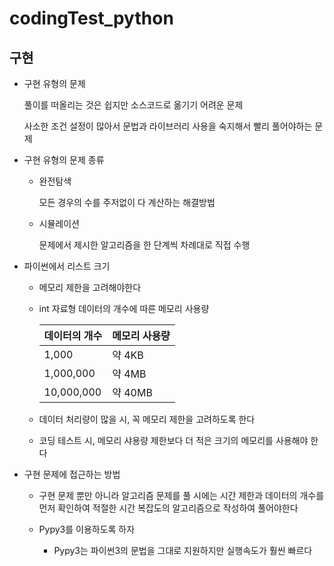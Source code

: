 # codingTest_python

## 구현

+ 구현 유형의 문제

  풀이를 떠올리는 것은 쉽지만 소스코드로 옮기기 어려운 문제
  
  사소한 조건 설정이 많아서 문법과 라이브러리 사용을 숙지해서 빨리 풀어야하는 문제
  
+ 구현 유형의 문제 종류

  * 완전탐색
    
    모든 경우의 수를 주저없이 다 계산하는 해결방법
    
  * 시뮬레이션
  
    문제에서 제시한 알고리즘을 한 단계씩 차례대로 직접 수행
    
+ 파이썬에서 리스트 크기

  * 메모리 제한을 고려해야한다

  * int 자료형 데이터의 개수에 따른 메모리 사용량
   
    |데이터의 개수|메모리 사용량|
    |------------|------------|
    |1,000       |약 4KB      |
    |1,000,000   |약 4MB      |
    |10,000,000  |약 40MB     |
    
  * 데이터 처리량이 많을 시, 꼭 메모리 제한을 고려하도록 한다
  
  * 코딩 테스트 시, 메모리 샤용량 제한보다 더 적은 크기의 메모리를 사용해야 한다
  
+ 구현 문제에 접근하는 방법

  * 구현 문제 뿐만 아니라 알고리즘 문제를 풀 시에는 시간 제한과 데이터의 개수를 먼저 확인하여
    적절한 시간 복잡도의 알고리즘으로 작성하여 풀어야한다

  * Pypy3를 이용하도록 하자
    
    - Pypy3는 파이썬3의 문법을 그대로 지원하지만 실행속도가 훨씬 빠르다
